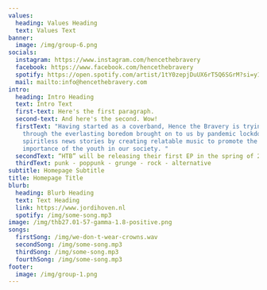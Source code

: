 ```yaml
---
values:
  heading: Values Heading
  text: Values Text
banner:
  image: /img/group-6.png
socials:
  instagram: https://www.instagram.com/hencethebravery
  facebook: https://www.facebook.com/hencethebravery
  spotify: https://open.spotify.com/artist/1tY0zepjDuUX6rT5Q6SGrM?si=y15KO-AuSDOoCtC6T-DLKg
  mail: mailto:info@hencethebravery.com
intro:
  heading: Intro Heading
  text: Intro Text
  first-text: Here's the first paragraph.
  second-text: And here's the second. Wow!
  firstText: "Having started as a coverband, Hence the Bravery is trying to break
    through the everlasting boredom brought on to us by pandemic lockdowns and
    spiritless news stories by creating relatable music to promote the
    importance of the youth in our society. "
  secondText: “HTB” will be releasing their first EP in the spring of 2022.
  thirdText: punk - poppunk - grunge - rock - alternative
subtitle: Homepage Subtitle
title: Homepage Title
blurb:
  heading: Blurb Heading
  text: Text Heading
  link: https://www.jordihoven.nl
  spotify: /img/some-song.mp3
image: /img/thb27.01-57-gamma-1.8-positive.png
songs:
  firstSong: /img/we-don-t-wear-crowns.wav
  secondSong: /img/some-song.mp3
  thirdSong: /img/some-song.mp3
  fourthSong: /img/some-song.mp3
footer:
  image: /img/group-1.png
---
```

